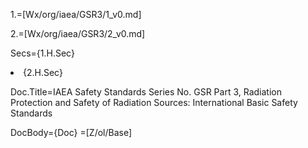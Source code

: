 1.=[Wx/org/iaea/GSR3/1_v0.md]

2.=[Wx/org/iaea/GSR3/2_v0.md]

Secs={1.H.Sec}<li>{2.H.Sec}

Doc.Title=IAEA Safety Standards Series No. GSR Part 3, Radiation Protection and Safety of Radiation Sources: International Basic Safety Standards 

DocBody={Doc}
=[Z/ol/Base]